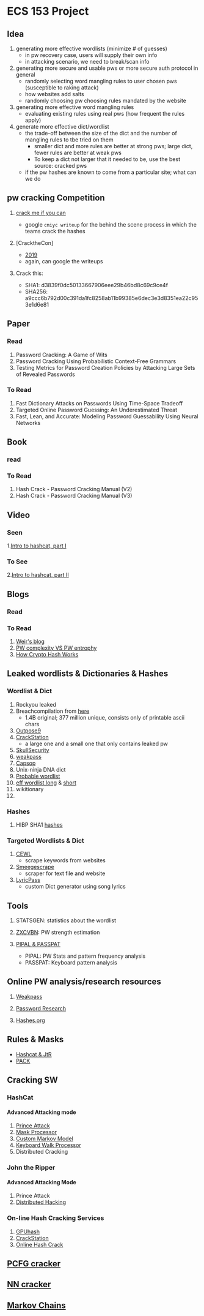 # ECS 153 Project 

## Idea
1. generating more effective wordlists (minimize # of guesses)
    - in pw recovery case, users will supply their own info
    - in attacking scenario, we need to break/scan info 
2. generating more secure and usable pws or more secure auth protocol in general
    - randomly selecting word mangling rules to user chosen pws (susceptible to raking attack)
    - how websites add salts 
    - randomly choosing pw choosing rules mandated by the website
3. generating more effective word mangling rules
    - evaluating existing rules using real pws (how frequent the rules apply)
4. generate more effective dict/wordlist
    - the trade-off between the size of the dict and the number of mangling rules to tbe tried on them 
        - smaller dict and more rules are better at strong pws; large dict, fewer rules are better at weak pws 
        - To keep a dict not larger that it needed to be, use the best source: cracked pws
    - if the pw hashes are known to come from a particular site; what can we do 

## pw cracking Competition 
1. [crack me if you can](https://contest.korelogic.com/)
    - google `cmiyc writeup` for the behind the scene process in which the teams crack the hashes

2. [CracktheCon]
    - [2019](https://2019.crackthecon.com/)
    - again, can google the writeups

3. Crack this:
    - SHA1: d3839f0dc50133667906eee29b46bd8c69c9ce4f
    - SHA256: a9ccc6b792d00c391da1fc8258ab11b99385e6dec3e3d8351ea22c953e1d6e81

## Paper 
### Read 
1. Password Cracking: A Game of Wits
2. Password Cracking Using Probabilistic Context-Free Grammars
3. Testing Metrics for Password Creation Policies by Attacking Large Sets of Revealed Passwords

### To Read 
1. Fast Dictionary Attacks on Passwords Using Time-Space Tradeoff
2. Targeted Online Password Guessing: An Underestimated Threat
3. Fast, Lean, and Accurate: Modeling Password Guessability Using Neural Networks

## Book 
### read 

### To Read
1. Hash Crack - Password Cracking Manual (V2)
2. Hash Crack - Password Cracking Manual (V3)

## Video 
### Seen 
1.[Intro to hashcat, part I](https://www.youtube.com/watch?v=EfqJCKWtGiU)

### To See
2.[Intro to hashcat, part II](https://www.youtube.com/watch?v=FZ9g6Pau8ao&t=1s)

## Blogs 
### Read 

### To Read
1. [Weir's blog](https://reusablesec.blogspot.com/)
2. [PW complexity VS PW entrophy](https://docs.microsoft.com/en-us/archive/blogs/msftcam/password-complexity-versus-password-entropy)
3. [How Crypto Hash Works](https://www.metamorphosite.com/one-way-hash-encryption-sha1-data-software)


## Leaked wordlists & Dictionaries & Hashes 
### Wordlist & Dict
1. Rockyou leaked
2. Breachcompilation from [here](https://gist.github.com/scottlinux/9a3b11257ac575e4f71de811322ce6b3)
    - 1.4B original; 377 million unique, consists only of printable ascii chars
3. [Outpose9](http://www.outpost9.com/files/WordLists.html)
4. [CrackStation](https://crackstation.net/crackstation-wordlist-password-cracking-dictionary.htm)
    - a large one and a small one that only contains leaked pw
5. [SkullSecurity](https://wiki.skullsecurity.org/index.php?title=Passwords)
6. [weakpass](https://weakpass.com/wordlist)
7. [Capsop](https://wordlists.capsop.com/)
8. Unix-ninja DNA dict
9. [Probable wordlist](https://github.com/berzerk0/Probable-Wordlists)
10. [eff wordlist long](https://www.eff.org/files/2016/07/18/eff_large_wordlist.txt) & [short](https://www.eff.org/files/2016/09/08/eff_short_wordlist_1.txt)
11. wikitionary 
12. 

### Hashes
1. HIBP SHA1 [hashes](https://haveibeenpwned.com/Passwords)

### Targeted Wordlists & Dict
1. [CEWL](https://github.com/digininja/CeWL/)
    - scrape keywords from websites
2. [Smeegescrape](https://github.com/SmeegeSec/SmeegeScrape)
    - scraper for text file and website
3. [LyricPass](https://github.com/initstring/lyricpass)
    - custom Dict generator using song lyrics 

## Tools 
1. STATSGEN: statistics about the wordlist

2. [ZXCVBN](https://github.com/dropbox/zxcvbn): PW strength estimation

3. [PIPAL & PASSPAT](https://github.com/digininja/pipal) 
    - PIPAL: PW Stats and pattern frequency analysis
    - PASSPAT: Keyboard pattern analysis



## Online PW analysis/research resources 
1. [Weakpass](http://weakpass.com/)

2. [Password Research](http://www.passwordresearch.com/)

3. [Hashes.org](https://hashes.org/)


## Rules & Masks
- [Hashcat & JtR](https://hashcat.net/wiki/doku.php?id=rule_based_attack)
- [PACK](https://github.com/iphelix/pack)

## Cracking SW

### HashCat
#### Advanced Attacking mode 
1. [Prince Attack](https://github.com/hashcat/princeprocessor)
2. [Mask Processor](https://github.com/hashcat/maskprocessor)
3. [Custom Markov Model](https://github.com/hashcat/statsprocessor)
4. [Keyboard Walk Processor](https://github.com/hashcat/kwprocessor)
5. Distributed Cracking


### John the Ripper 
#### Advanced Attacking Mode
1. Prince Attack
2. [Distributed Hacking](https://www.openwall.com/john/doc/OPTIONS.shtml)

### On-line Hash Cracking Services
1. [GPUhash](https://gpuhash.me/)
2. [CrackStation](https://crackstation.net/)
3. [Online Hash Crack](https://www.onlinehashcrack.com/)

## [PCFG cracker](https://github.com/lakiw/pcfg_cracker)

## [NN cracker](https://github.com/cupslab/neural_network_cracking)

## [Markov Chains](https://hal.archives-ouvertes.fr/hal-01112124/document)
